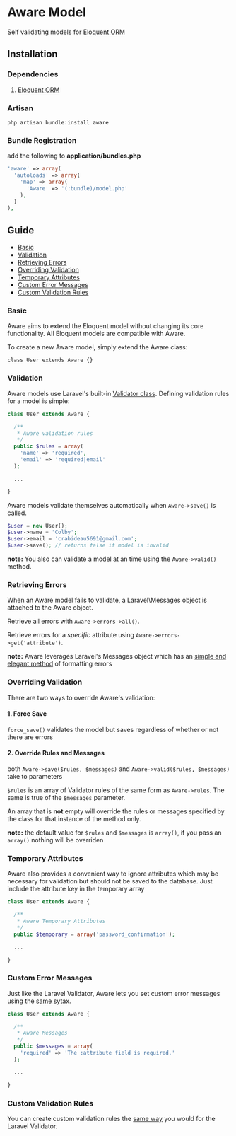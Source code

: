 # Aware Model
Self validating models for [Eloquent ORM](https://github.com/taylorotwell/eloquent)

## Installation

### Dependencies
1. [Eloquent ORM](https://github.com/taylorotwell/eloquent)

### Artisan
`php artisan bundle:install aware`

### Bundle Registration
add the following to **application/bundles.php**

```php
'aware' => array(
  'autoloads' => array(
    'map' => array(
      'Aware' => '(:bundle)/model.php'
    ),
  )
),
```

## Guide

* [Basic](#basic)
* [Validation](#validation)
* [Retrieving Errors](#errors)
* [Overriding Validation](#temp)
* [Temporary Attributes](#temp)
* [Custom Error Messages](#messages)
* [Custom Validation Rules](#rules)

<a name="basic"></a>
### Basic

Aware aims to extend the Eloquent model without changing its core functionality. All Eloquent models are compatible with Aware.

To create a new Aware model, simply extend the Aware class: 

`class User extends Aware {}`

<a name="validation"></a>
### Validation

Aware models use Laravel's built-in [Validator class](http://laravel.com/docs/validation). Defining validation rules for a model is simple:

```php
class User extends Aware {

  /**
   * Aware validation rules
   */
  public $rules = array(
    'name' => 'required',
    'email' => 'required|email'
  );

  ...

}
```

Aware models validate themselves automatically when `Aware->save()` is called.

```php
$user = new User();
$user->name = 'Colby';
$user->email = 'crabideau5691@gmail.com';
$user->save(); // returns false if model is invalid
```

**note:** You also can validate a model at an time using the `Aware->valid()` method.

<a name="errors"></a>
### Retrieving Errors

When an Aware model fails to validate, a Laravel\Messages object is attached to the Aware object.

Retrieve all errors with `Aware->errors->all()`.

Retrieve errors for a *specific* attribute using `Aware->errors->get('attribute')`.

**note:** Aware leverages Laravel's Messages object which has an [simple and elegant method](http://laravel.com/docs/validation#retrieving-error-messages) of formatting errors

<a name="overide"></a>
### Overriding Validation

There are two ways to override Aware's validation:

#### 1. Force Save
`force_save()` validates the model but saves regardless of whether or not there are errors

#### 2. Override Rules and Messages
both `Aware->save($rules, $messages)` and `Aware->valid($rules, $messages)` take to parameters

`$rules` is an array of Validator rules of the same form as `Aware->rules`. The same is true of the `$messages` parameter.

An array that is **not** empty will override the rules or messages specified by the class for that instance of the method only.

**note:** the default value for `$rules` and `$messages` is `array()`, if you pass an `array()` nothing will be overriden

<a name="temp"></a>
### Temporary Attributes

Aware also provides a convenient way to ignore attributes which may be necessary for validation but should not be saved to the database. Just include the attribute key in the temporary array

```php
class User extends Aware {

  /**
   * Aware Temporary Attributes
   */
  public $temporary = array('password_confirmation');

  ...

}
```

<a name="messages"></a>
### Custom Error Messages

Just like the Laravel Validator, Aware lets you set custom error messages using the [same sytax](http://laravel.com/docs/validation#custom-error-messages).

```php
class User extends Aware {

  /**
   * Aware Messages
   */
  public $messages = array(
    'required' => 'The :attribute field is required.'
  );

  ...

}
```

<a name="rules"></a>
### Custom Validation Rules

You can create custom validation rules the [same way](http://laravel.com/docs/validation#custom-validation-rules) you would for the Laravel Validator.

